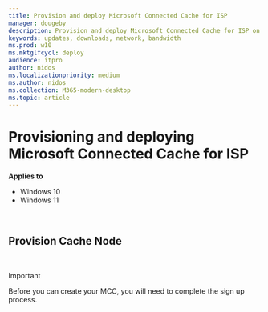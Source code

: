```yaml
---
title: Provision and deploy Microsoft Connected Cache for ISP
manager: dougeby
description: Provision and deploy Microsoft Connected Cache for ISP on Azure portal
keywords: updates, downloads, network, bandwidth
ms.prod: w10
ms.mktglfcycl: deploy
audience: itpro
author: nidos
ms.localizationpriority: medium
ms.author: nidos
ms.collection: M365-modern-desktop
ms.topic: article
---
```



# Provisioning and deploying Microsoft Connected Cache for ISP

**Applies to**

- Windows 10
- Windows 11

<br/>

## Provision Cache Node
<br/>

> [!IMPORTANT]  
> Before you can create your MCC, you will need to complete the sign up process.